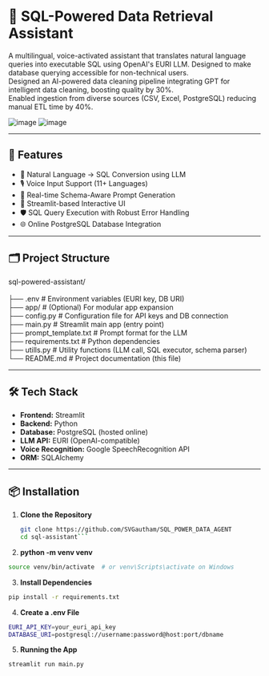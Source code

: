 # 🧠 SQL-Powered Data Retrieval Assistant

A multilingual, voice-activated assistant that translates natural language queries into executable SQL using OpenAI's EURI LLM. Designed to make database querying accessible for non-technical users.
<br>Designed an AI-powered data cleaning pipeline integrating GPT for intelligent data cleaning, boosting quality by 30%.
<br>Enabled ingestion from diverse sources (CSV, Excel, PostgreSQL) reducing manual ETL time by 40%.



![image](https://github.com/user-attachments/assets/21132ba0-49c3-4e49-8617-f69523c8457e)
![image](https://github.com/user-attachments/assets/e87085dc-b28f-4dec-980f-4fb35e65ae7a)



 <!-- Optional if you have an image -->

---

## 🚀 Features

- 🔎 Natural Language → SQL Conversion using LLM
- 🎙️ Voice Input Support (11+ Languages)
- 🧾 Real-time Schema-Aware Prompt Generation
- 💬 Streamlit-based Interactive UI
- 🛡️ SQL Query Execution with Robust Error Handling
- 🌐 Online PostgreSQL Database Integration

---

## 🗂️ Project Structure

sql-powered-assistant/<br>
<br>├── .env                   # Environment variables (EURI key, DB URI) 
<br>├── app/                   # (Optional) For modular app expansion
<br>├── config.py              # Configuration file for API keys and DB connection
<br>├── main.py                # Streamlit main app (entry point)
<br>├── prompt_template.txt    # Prompt format for the LLM
<br>├── requirements.txt       # Python dependencies
<br>├── utills.py              # Utility functions (LLM call, SQL executor, schema parser)
<br>└── README.md              # Project documentation (this file)




---

## 🛠️ Tech Stack

- **Frontend:** Streamlit
- **Backend:** Python
- **Database:** PostgreSQL (hosted online)
- **LLM API:** EURI (OpenAI-compatible)
- **Voice Recognition:** Google SpeechRecognition API
- **ORM:** SQLAlchemy

---

## 📦 Installation

1. **Clone the Repository**
   ```bash
   git clone https://github.com/SVGautham/SQL_POWER_DATA_AGENT
   cd sql-assistant```

2. **python -m venv venv**
```bash
source venv/bin/activate  # or venv\Scripts\activate on Windows
```

3. **Install Dependencies**
```bash
pip install -r requirements.txt
```

4. **Create a .env File**
```bash
EURI_API_KEY=your_euri_api_key
DATABASE_URI=postgresql://username:password@host:port/dbname
```
5. **Running the App**
```bash
streamlit run main.py
```

